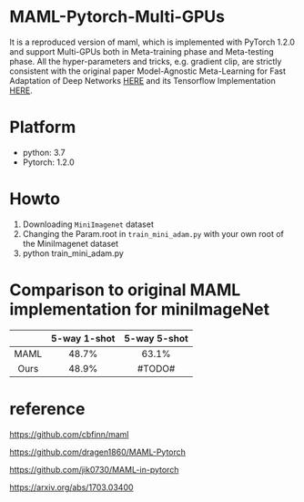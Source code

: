 # MAML-Pytorch-Multi-GPUs
It is a reproduced version of maml, which is implemented with PyTorch 1.2.0 and support Multi-GPUs both in Meta-training phase and Meta-testing phase. All the hyper-parameters and tricks, e.g. gradient clip, are strictly consistent with the original paper Model-Agnostic Meta-Learning for Fast Adaptation of Deep Networks [HERE](https://arxiv.org/abs/1703.03400) and its Tensorflow Implementation [HERE](https://github.com/cbfinn/maml).

# Platform
- python: 3.7
- Pytorch: 1.2.0

# Howto
1. Downloading `MiniImagenet` dataset
2. Changing the Param.root in `train_mini_adam.py` with your own root of the MiniImagenet dataset
3. python train_mini_adam.py 


# Comparison to original MAML implementation for miniImageNet

|      | 5-way 1-shot | 5-way 5-shot |
|:----:|:------------:|:------------:|
| MAML |     48.7%    |     63.1%    |
| Ours |     48.9%    |     #TODO#   |

# reference
https://github.com/cbfinn/maml

https://github.com/dragen1860/MAML-Pytorch

https://github.com/jik0730/MAML-in-pytorch

https://arxiv.org/abs/1703.03400
